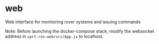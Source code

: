 # web
Web interface for monitoring rover systems and issuing commands

Note: Before launching the docker-compose stack, modify the websocket address in `cprt-ros-web/src/App.js` to localhost.
